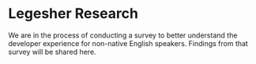 # Legesher Research

We are in the process of conducting a survey to better understand the developer experience for non-native English speakers. Findings from that survey will be shared here. 